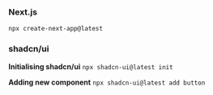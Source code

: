 ### Next.js
`npx create-next-app@latest`

### shadcn/ui
**Initialising shadcn/ui**
`npx shadcn-ui@latest init`

**Adding new component**
`npx shadcn-ui@latest add button`